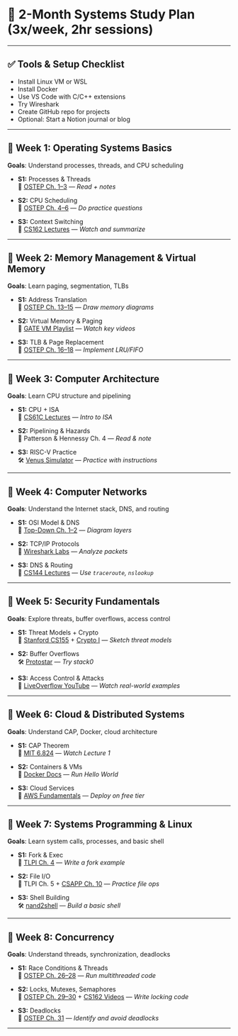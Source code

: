 # 📘 2-Month Systems Study Plan (3x/week, 2hr sessions)

---

## ✅ Tools & Setup Checklist
- Install Linux VM or WSL
- Install Docker
- Use VS Code with C/C++ extensions
- Try Wireshark
- Create GitHub repo for projects
- Optional: Start a Notion journal or blog

---

## 📅 Week 1: Operating Systems Basics
**Goals**: Understand processes, threads, and CPU scheduling

- **S1:** Processes & Threads  
  📖 [OSTEP Ch. 1–3](http://pages.cs.wisc.edu/~remzi/OSTEP/) — *Read + notes*

- **S2:** CPU Scheduling  
  📖 [OSTEP Ch. 4–6](http://pages.cs.wisc.edu/~remzi/OSTEP/) — *Do practice questions*

- **S3:** Context Switching  
  🎥 [CS162 Lectures](https://cs162.org) — *Watch and summarize*

---

## 📅 Week 2: Memory Management & Virtual Memory
**Goals**: Learn paging, segmentation, TLBs

- **S1:** Address Translation  
  📖 [OSTEP Ch. 13–15](http://pages.cs.wisc.edu/~remzi/OSTEP/) — *Draw memory diagrams*

- **S2:** Virtual Memory & Paging  
  🎥 [GATE VM Playlist](https://www.youtube.com/playlist?list=PLbRMhDVUMngeDCYkFq64R1JcW1przK0tB) — *Watch key videos*

- **S3:** TLB & Page Replacement  
  📖 [OSTEP Ch. 16–18](http://pages.cs.wisc.edu/~remzi/OSTEP/) — *Implement LRU/FIFO*

---

## 📅 Week 3: Computer Architecture
**Goals**: Learn CPU structure and pipelining

- **S1:** CPU + ISA  
  🎥 [CS61C Lectures](https://cs61c.org/) — *Intro to ISA*

- **S2:** Pipelining & Hazards  
  📖 Patterson & Hennessy Ch. 4 — *Read & note*

- **S3:** RISC-V Practice  
  🛠️ [Venus Simulator](https://venus.cs61c.org/) — *Practice with instructions*

---

## 📅 Week 4: Computer Networks
**Goals**: Understand the Internet stack, DNS, and routing

- **S1:** OSI Model & DNS  
  📖 [Top-Down Ch. 1–2](https://gaia.cs.umass.edu/kurose_ross/index.php) — *Diagram layers*

- **S2:** TCP/IP Protocols  
  🧪 [Wireshark Labs](https://gaia.cs.umass.edu/wireshark-labs/) — *Analyze packets*

- **S3:** DNS & Routing  
  🎥 [CS144 Lectures](https://cs144.github.io/) — *Use `traceroute`, `nslookup`*

---

## 📅 Week 5: Security Fundamentals
**Goals**: Explore threats, buffer overflows, access control

- **S1:** Threat Models + Crypto  
  🎥 [Stanford CS155](https://web.stanford.edu/class/cs155/) + [Crypto I](https://www.coursera.org/learn/crypto) — *Sketch threat models*

- **S2:** Buffer Overflows  
  🛠️ [Protostar](https://exploit.education/protostar/) — *Try stack0*

- **S3:** Access Control & Attacks  
  🎥 [LiveOverflow YouTube](https://www.youtube.com/c/LiveOverflow) — *Watch real-world examples*

---

## 📅 Week 6: Cloud & Distributed Systems
**Goals**: Understand CAP, Docker, cloud architecture

- **S1:** CAP Theorem  
  🎥 [MIT 6.824](https://pdos.csail.mit.edu/6.824/) — *Watch Lecture 1*

- **S2:** Containers & VMs  
  📄 [Docker Docs](https://docs.docker.com/get-started/) — *Run Hello World*

- **S3:** Cloud Services  
  🎥 [AWS Fundamentals](https://www.coursera.org/specializations/aws-fundamentals) — *Deploy on free tier*

---

## 📅 Week 7: Systems Programming & Linux
**Goals**: Learn system calls, processes, and basic shell

- **S1:** Fork & Exec  
  📖 [TLPI Ch. 4](https://man7.org/tlpi/) — *Write a fork example*

- **S2:** File I/O  
  📖 TLPI Ch. 5 + [CSAPP Ch. 10](http://csapp.cs.cmu.edu/) — *Practice file ops*

- **S3:** Shell Building  
  🛠️ [nand2shell](https://github.com/nand2tetris/nand2shell) — *Build a basic shell*

---

## 📅 Week 8: Concurrency
**Goals**: Understand threads, synchronization, deadlocks

- **S1:** Race Conditions & Threads  
  📖 [OSTEP Ch. 26–28](http://pages.cs.wisc.edu/~remzi/OSTEP/) — *Run multithreaded code*

- **S2:** Locks, Mutexes, Semaphores  
  📖 [OSTEP Ch. 29–30](http://pages.cs.wisc.edu/~remzi/OSTEP/) + [CS162 Videos](https://cs162.org) — *Write locking code*

- **S3:** Deadlocks  
  📖 [OSTEP Ch. 31](http://pages.cs.wisc.edu/~remzi/OSTEP/) — *Identify and avoid deadlocks*

---

